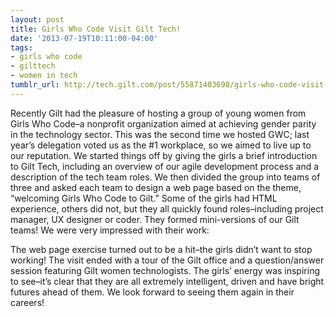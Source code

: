 ```yaml
---
layout: post
title: Girls Who Code Visit Gilt Tech!
date: '2013-07-19T10:11:00-04:00'
tags:
- girls who code
- gilttech
- women in tech
tumblr_url: http://tech.gilt.com/post/55871403698/girls-who-code-visit-gilt-tech
---
```


Recently Gilt had the pleasure of hosting a group of young women from Girls Who Code–a nonprofit organization aimed at achieving gender parity in the technology sector. This was the second time we hosted GWC; last year’s delegation voted us as the #1 workplace, so we aimed to live up to our reputation.
We started things off by giving the girls a brief introduction to Gilt Tech, including an overview of our agile development process and a description of the tech team roles. We then divided the group into teams of three and asked each team to design a web page based on the theme, “welcoming Girls Who Code to Gilt.” Some of the girls had HTML experience, others did not, but they all quickly found roles–including project manager, UX designer or coder. They formed mini-versions of our Gilt teams! We were very impressed with their work:


The web page exercise turned out to be a hit–the girls didn’t want to stop working!
The visit ended with a tour of the Gilt office and a question/answer session featuring Gilt women technologists. The girls’ energy was inspiring to see–it’s clear that they are all extremely intelligent, driven and have bright futures ahead of them. We look forward to seeing them again in their careers!
